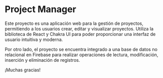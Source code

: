 # Project Manager

Este proyecto es una aplicación web para la gestión de proyectos, permitiendo a los usuarios crear, editar y visualizar proyectos. 
Utiliza la biblioteca de React y Chakra UI para poder proporcionar una interfaz de usuario intuitiva y moderna. 

Por otro lado, el proyecto se encuentra integrado a una base de datos no relacional en Firebase para realizar operaciones de lectura, modificación, inserción y eliminación de registros.

¡Muchas gracias! 
